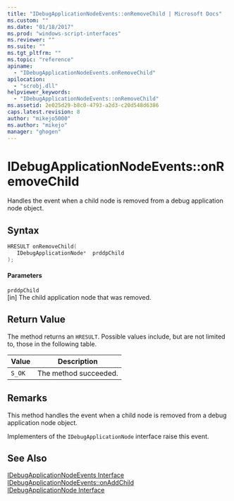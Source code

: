 ```yaml
---
title: "IDebugApplicationNodeEvents::onRemoveChild | Microsoft Docs"
ms.custom: ""
ms.date: "01/18/2017"
ms.prod: "windows-script-interfaces"
ms.reviewer: ""
ms.suite: ""
ms.tgt_pltfrm: ""
ms.topic: "reference"
apiname: 
  - "IDebugApplicationNodeEvents.onRemoveChild"
apilocation: 
  - "scrobj.dll"
helpviewer_keywords: 
  - "IDebugApplicationNodeEvents::onRemoveChild"
ms.assetid: 2e025d29-b8c0-4793-a2d3-c20d548d6386
caps.latest.revision: 8
author: "mikejo5000"
ms.author: "mikejo"
manager: "ghogen"
---
```

# IDebugApplicationNodeEvents::onRemoveChild
Handles the event when a child node is removed from a debug application node object.  
  
## Syntax  
  
```cpp
HRESULT onRemoveChild(  
   IDebugApplicationNode*  prddpChild  
);  
```  
  
#### Parameters  
 `prddpChild`  
 [in] The child application node that was removed.  
  
## Return Value  
 The method returns an `HRESULT`. Possible values include, but are not limited to, those in the following table.  
  
|Value|Description|  
|-----------|-----------------|  
|`S_OK`|The method succeeded.|  
  
## Remarks  
 This method handles the event when a child node is removed from a debug application node object.  
  
 Implementers of the `IDebugApplicationNode` interface raise this event.  
  
## See Also  
 [IDebugApplicationNodeEvents Interface](../../winscript/reference/idebugapplicationnodeevents-interface.md)   
 [IDebugApplicationNodeEvents::onAddChild](../../winscript/reference/idebugapplicationnodeevents-onaddchild.md)   
 [IDebugApplicationNode Interface](../../winscript/reference/idebugapplicationnode-interface.md)